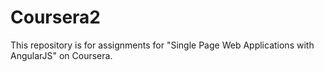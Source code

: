 # Coursera2
This repository is for assignments for "Single Page Web Applications with AngularJS" on Coursera.
